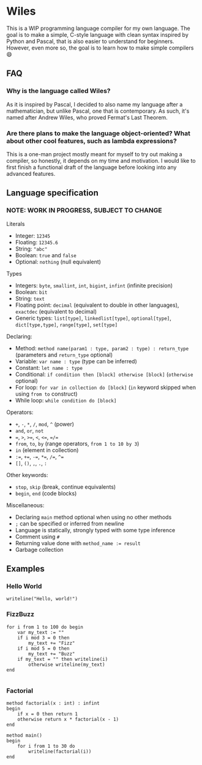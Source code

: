# Wiles

This is a WIP programming language compiler for my own language. The goal is to make a simple, C-style language with clean syntax inspired by Python and Pascal, that is also easier to understand for beginners. However, even more so, the goal is to learn how to make simple compilers 😄

## FAQ
### Why is the language called Wiles?
As it is inspired by Pascal, I decided to also name my language after a mathematician, but unlike Pascal, one that is contemporary. As such, it's named after Andrew Wiles, who proved Fermat's Last Theorem.

### Are there plans to make the language object-oriented? What about other cool features, such as lambda expressions?
This is a one-man project mostly meant for myself to try out making a compiler, so honestly, it depends on my time and motivation. I would like to first finish a functional draft of the language before looking into any advanced features.

## Language specification
### NOTE: WORK IN PROGRESS, SUBJECT TO CHANGE

Literals

- Integer: `12345`
- Floating: `12345.6`
- String: `"abc"`
- Boolean: `true` and `false`
- Optional: `nothing` (null equivalent)

Types
- Integers: `byte`, `smallint`, `int`, `bigint`, `infint` (infinite precision)
- Boolean: `bit`
- String: `text`
- Floating point: `decimal` (equivalent to double in other languages), `exactdec` (equivalent to decimal)
- Generic types: `list[type]`, `linkedlist[type]`, `optional[type]`, `dict[type,type]`, `range[type]`, `set[type]`

Declaring:
- Method: `method name(param1 : type, param2 : type) : return_type` (parameters and `return_type` optional)
- Variable: `var name : type` (type can be inferred)
- Constant: `let name : type`
- Conditional: `if condition then [block] otherwise [block]` (`otherwise` optional)
- For loop: `for var in collection do [block]` (`in` keyword skipped when using `from to` construct)
- While loop: `while condition do [block]`

Operators:
- `+`, `-`, `*`, `/`, `mod`, `^` (power)
- `and`, `or`, `not`
- `=`, `>`, `>=`, `<`, `<=`, `=/=`
- `from`, `to`, `by` (range operators, `from 1 to 10 by 3`)
- `in` (element in collection)
- `:=`, `+=`, `-=`, `*=`, `/=`, `^=`
- `[]`, `()`, `,`, `.`, `:`

Other keywords:
- `stop`, `skip` (break, continue equivalents)
- `begin`, `end` (code blocks)

Miscellaneous:
- Declaring `main` method optional when using no other methods
- `;` can be specified or inferred from newline
- Language is statically, strongly typed with some type inference
- Comment using `#`
- Returning value done with `method_name := result`
- Garbage collection

## Examples
### Hello World
```
writeline("Hello, world!")
```
### FizzBuzz
```
for i from 1 to 100 do begin
    var my_text := ""
    if i mod 3 = 0 then
        my_text += "Fizz"
    if i mod 5 = 0 then
        my_text += "Buzz"
    if my_text = "" then writeline(i)
        otherwise writeline(my_text)
end
    
```
### Factorial

```
method factorial(x : int) : infint
begin
    if x = 0 then return 1
    otherwise return x * factorial(x - 1)
end

method main()
begin
    for i from 1 to 30 do
        writeline(factorial(i))
end

```
